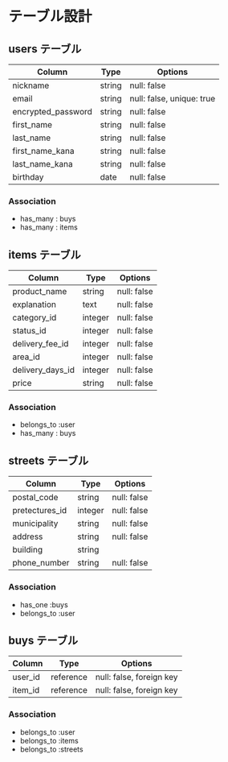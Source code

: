 # テーブル設計

## users テーブル

| Column             | Type   | Options                   |
| ------------------ | ------ | ------------------------- |
| nickname           | string | null: false               |
| email              | string | null: false, unique: true |
| encrypted_password | string | null: false               |
| first_name         | string | null: false               |
| last_name          | string | null: false               |
| first_name_kana    | string | null: false               |
| last_name_kana     | string | null: false               |
| birthday           | date   | null: false               |
### Association

- has_many : buys
- has_many : items

## items テーブル

| Column           | Type       | Options                        |
| ---------------- | ---------- | ------------------------------ |
| product_name     | string     | null: false                    |
| explanation      | text       | null: false                    |
| category_id      | integer    | null: false                    |
| status_id        | integer    | null: false                    |
| delivery_fee_id  | integer    | null: false                    |
| area_id          | integer    | null: false                    |
| delivery_days_id | integer    | null: false                    |
| price            | string     | null: false                    | 



### Association

- belongs_to :user
- has_many : buys

## streets テーブル

| Column        | Type    | Options        |
| ------------- | ------- | -------------- |
| postal_code   | string  | null: false    |
| pretectures_id| integer | null: false    |
| municipality  | string  | null: false    |
| address       | string  | null: false    |
| building      | string  |                |
| phone_number  | string  | null: false    |

### Association

- has_one :buys
- belongs_to :user

##  buys テーブル
| Column        | Type       | Options                  |
| ------------- | ---------- | ------------------------ |
| user_id       | reference  | null: false, foreign key |
| item_id       | reference  | null: false, foreign key |
     

### Association

- belongs_to :user
- belongs_to :items
- belongs_to :streets
